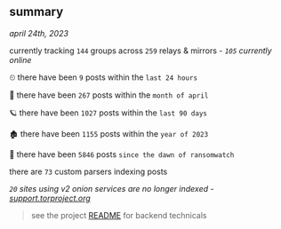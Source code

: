 
## summary
_april 24th, 2023_

currently tracking `144` groups across `259` relays & mirrors - _`105` currently online_

⏲ there have been `9` posts within the `last 24 hours`

🦈 there have been `267` posts within the `month of april`

🪐 there have been `1027` posts within the `last 90 days`

🏚 there have been `1155` posts within the `year of 2023`

🦕 there have been `5846` posts `since the dawn of ransomwatch`

there are `73` custom parsers indexing posts

_`20` sites using v2 onion services are no longer indexed - [support.torproject.org](https://support.torproject.org/onionservices/v2-deprecation/)_

> see the project [README](https://github.com/joshhighet/ransomwatch#ransomwatch--) for backend technicals
